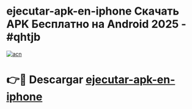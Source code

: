 # ejecutar-apk-en-iphone Скачать APK Бесплатно на Android 2025 - #qhtjb

[![acn](https://github.com/user-attachments/assets/0f9c940e-d8b0-45ae-aac7-cd30a18b3e1c)](https://apps.freeplayer.one?title=ejecutar-apk-en-iphone&ref=9RF)

# 👉🔴 Descargar [ejecutar-apk-en-iphone](https://apps.freeplayer.one?title=ejecutar-apk-en-iphone&ref=9RF)
